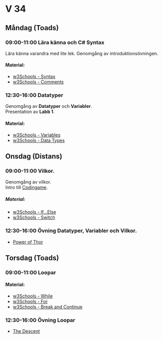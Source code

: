 # V 34
## Måndag (Toads)
### 09:00-11:00 Lära känna och C# Syntax
Lära känna varandra med lite lek.
Genomgång av introduktionsövningen.
#### Material:
* [w3Schools - Syntax](https://www.w3schools.com/cs/cs_syntax.php)
* [w3Schools - Comments](https://www.w3schools.com/cs/cs_comments.php)
### 12:30-16:00 Datatyper
Genomgång av **Datatyper** och **Variabler**. </br>
Presentation av **Labb 1**.
#### Material:
* [w3Schools - Variables](https://www.w3schools.com/cs/cs_variables.php)
* [w3Schools - Data Types](https://www.w3schools.com/cs/cs_data_types.php)
## Onsdag (Distans)
### 09:00-11:00 Vilkor.
Genomgång av vilkor. </br>
Intro till [Codingame](https://www.codingame.com).
##### Material: 
* [w3Schools - If...Else](https://www.w3schools.com/cs/cs_conditions.php)
* [w3Schools - Switch](https://www.w3schools.com/cs/cs_switch.php)
### 12:30-16:00 Övning Datatyper, Variabler och Vilkor.
* [Power of Thor](https://www.codingame.com/training/easy/power-of-thor-episode-1)
## Torsdag (Toads)
### 09:00-11:00 Loopar
#### Material:
* [w3Schools - While](https://www.w3schools.com/cs/cs_while_loop.php)
* [w3Schools - For](https://www.w3schools.com/cs/cs_for_loop.php)
* [w3Schools - Break and Continue](https://www.w3schools.com/cs/cs_break.php)
### 12:30-16:00 Övning Loopar
* [The Descent](https://www.codingame.com/training/easy/the-descent)